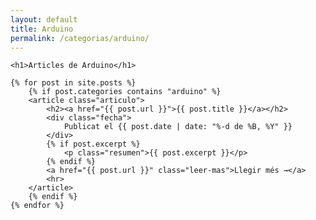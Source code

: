 ```yaml
---
layout: default
title: Arduino
permalink: /categorias/arduino/
---
```


<div class="blog-container">

    <h1>Articles de Arduino</h1>

    {% for post in site.posts %}
        {% if post.categories contains "arduino" %}
        <article class="articulo">
            <h2><a href="{{ post.url }}">{{ post.title }}</a></h2>
            <div class="fecha">
                Publicat el {{ post.date | date: "%-d de %B, %Y" }}
            </div>
            {% if post.excerpt %}
                <p class="resumen">{{ post.excerpt }}</p>
            {% endif %}
            <a href="{{ post.url }}" class="leer-mas">Llegir més →</a>
            <hr>
        </article>
        {% endif %}
    {% endfor %}
</div>
